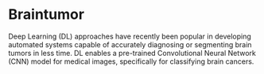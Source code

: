 # Braintumor
Deep Learning (DL) approaches have recently been popular in developing automated systems capable of accurately diagnosing or segmenting brain tumors in less time. DL enables a pre-trained Convolutional Neural Network (CNN) model for medical images, specifically for classifying brain cancers.
